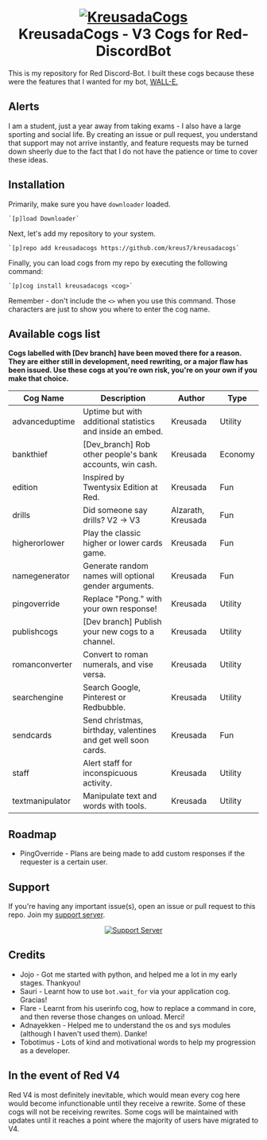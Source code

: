 ﻿<h1 align="center">
  <br>
  <a href="https://github.com/kreus7/kreusadacogs"><img src="https://i.imgur.com/MSg0nwQ.png" alt="KreusadaCogs"></a>
  <br>
  KreusadaCogs - V3 Cogs for Red-DiscordBot
  <br>
</h1>

This is my repository for Red Discord-Bot. I built these cogs because these were the features that I wanted for my bot, [WALL-E.](https://discord.com/oauth2/authorize?client_id=766580519000473640&scope=bot&permissions=8)

## Alerts

I am a student, just a year away from taking exams - I also have a large sporting and social life. By creating an issue or pull request,
you understand that support may not arrive instantly, and feature requests may be turned down sheerly due to the fact that I do not
have the patience or time to cover these ideas.

## Installation

Primarily, make sure you have `downloader` loaded. 

    `[p]load Downloader`

Next, let's add my repository to your system.

    `[p]repo add kreusadacogs https://github.com/kreus7/kreusadacogs`

Finally, you can load cogs from my repo by executing the following command:

    `[p]cog install kreusadacogs <cog>`

Remember - don't include the `<>` when you use this command. Those characters are just to show you where to enter the cog name.

## Available cogs list

**Cogs labelled with [Dev branch] have been moved there for a reason. They are either still in development, need rewriting, or a major
flaw has been issued. Use these cogs at you're own risk, you're on your own if you make that choice.**

| Cog Name        | Description                                                   | Author              | Type    |
|-----------------|---------------------------------------------------------------|---------------------|---------|
| advanceduptime  | Uptime but with additional statistics and inside an embed.    | Kreusada            | Utility |
| bankthief       | [Dev_branch] Rob other people's bank accounts, win cash.      | Kreusada            | Economy |
| edition         | Inspired by Twentysix Edition at Red.                         | Kreusada            | Fun     |
| drills          | Did someone say drills? V2 -> V3                              | Alzarath, Kreusada  | Fun     |
| higherorlower   | Play the classic higher or lower cards game.                  | Kreusada            | Fun     |
| namegenerator   | Generate random names will optional gender arguments.         | Kreusada            | Fun     |
| pingoverride    | Replace "Pong." with your own response!                       | Kreusada            | Utility |
| publishcogs     | [Dev branch] Publish your new cogs to a channel.              | Kreusada            | Utility |
| romanconverter  | Convert to roman numerals, and vise versa.                    | Kreusada            | Utility |
| searchengine    | Search Google, Pinterest or Redbubble.                        | Kreusada            | Utility |
| sendcards       | Send christmas, birthday, valentines and get well soon cards. | Kreusada            | Fun     |
| staff           | Alert staff for inconspicuous activity.                       | Kreusada            | Utility |
| textmanipulator | Manipulate text and words with tools.                         | Kreusada            | Utility |

## Roadmap

* PingOverride - Plans are being made to add custom responses if the requester is a certain user.

## Support

If you're having any important issue(s), open an issue or pull request to this repo.
Join my [support server](https://discord.gg/JmCFyq7).
<p align="center">
  <a href="https://discord.gg/JmCFyq7">
    <img src="https://discord.com/api/guilds/744572173137477692/widget.png?style=banner4" alt="Support Server">
  </a>
</p>

## Credits

* Jojo - Got me started with python, and helped me a lot in my early stages. Thankyou!
* Sauri - Learnt how to use `bot.wait_for` via your application cog. Gracias!
* Flare - Learnt from his userinfo cog, how to replace a command in core, and then reverse those changes on unload. Merci!
* Adnayekken - Helped me to understand the os and sys modules (although I haven't used them). Danke!
* Tobotimus - Lots of kind and motivational words to help my progression as a developer. 

## In the event of Red V4

Red V4 is most definitely inevitable, which would mean every cog here would become infunctionable until they receive a rewrite.
Some of these cogs will not be receiving rewrites. Some cogs will be maintained with updates until it reaches a point where the majority of users have migrated to V4.
